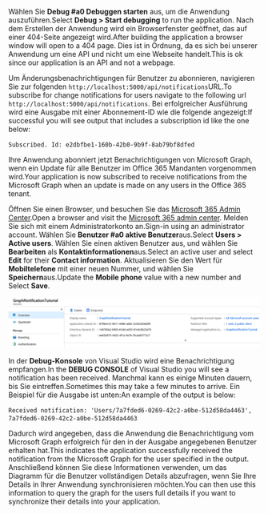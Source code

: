 <!-- markdownlint-disable MD002 MD041 -->

<span data-ttu-id="fd805-101">Wählen Sie **Debug #a0 Debuggen starten** aus, um die Anwendung auszuführen.</span><span class="sxs-lookup"><span data-stu-id="fd805-101">Select **Debug > Start debugging** to run the application.</span></span> <span data-ttu-id="fd805-102">Nach dem Erstellen der Anwendung wird ein Browserfenster geöffnet, das auf einer 404-Seite angezeigt wird.</span><span class="sxs-lookup"><span data-stu-id="fd805-102">After building the application a browser window will open to a 404 page.</span></span> <span data-ttu-id="fd805-103">Dies ist in Ordnung, da es sich bei unserer Anwendung um eine API und nicht um eine Webseite handelt.</span><span class="sxs-lookup"><span data-stu-id="fd805-103">This is ok since our application is an API and not a webpage.</span></span>

<span data-ttu-id="fd805-104">Um Änderungsbenachrichtigungen für Benutzer zu abonnieren, navigieren Sie zur folgenden `http://localhost:5000/api/notifications`URL.</span><span class="sxs-lookup"><span data-stu-id="fd805-104">To subscribe for change notifications for users navigate to the following url `http://localhost:5000/api/notifications`.</span></span> <span data-ttu-id="fd805-105">Bei erfolgreicher Ausführung wird eine Ausgabe mit einer Abonnement-ID wie die folgende angezeigt:</span><span class="sxs-lookup"><span data-stu-id="fd805-105">If successful you will see output that includes a subscription id like the one below:</span></span>

```shell
Subscribed. Id: e2dbfbe1-160b-42b0-9b9f-8ab79bf8dfed
```

<span data-ttu-id="fd805-106">Ihre Anwendung abonniert jetzt Benachrichtigungen von Microsoft Graph, wenn ein Update für alle Benutzer im Office 365 Mandanten vorgenommen wird.</span><span class="sxs-lookup"><span data-stu-id="fd805-106">Your application is now subscribed to receive notifications from the Microsoft Graph when an update is made on any users in the Office 365 tenant.</span></span>

<span data-ttu-id="fd805-107">Öffnen Sie einen Browser, und besuchen Sie das [Microsoft 365 Admin Center](https://admin.microsoft.com/AdminPortal).</span><span class="sxs-lookup"><span data-stu-id="fd805-107">Open a browser and visit the [Microsoft 365 admin center](https://admin.microsoft.com/AdminPortal).</span></span> <span data-ttu-id="fd805-108">Melden Sie sich mit einem Administratorkonto an.</span><span class="sxs-lookup"><span data-stu-id="fd805-108">Sign-in using an administrator account.</span></span> <span data-ttu-id="fd805-109">Wählen Sie **Benutzer #a0 aktive Benutzer**aus.</span><span class="sxs-lookup"><span data-stu-id="fd805-109">Select **Users > Active users**.</span></span> <span data-ttu-id="fd805-110">Wählen Sie einen aktiven Benutzer aus, und wählen Sie **Bearbeiten** als **Kontaktinformationen**aus.</span><span class="sxs-lookup"><span data-stu-id="fd805-110">Select an active user and select **Edit** for their **Contact information**.</span></span> <span data-ttu-id="fd805-111">Aktualisieren Sie den Wert für **Mobiltelefone** mit einer neuen Nummer, und wählen Sie **Speichern**aus.</span><span class="sxs-lookup"><span data-stu-id="fd805-111">Update the **Mobile phone** value with a new number and Select **Save**.</span></span>

![Screenshot der Benutzer Details](./images/03.png)

<span data-ttu-id="fd805-113">In der **Debug-Konsole** von Visual Studio wird eine Benachrichtigung empfangen.</span><span class="sxs-lookup"><span data-stu-id="fd805-113">In the **DEBUG CONSOLE** of Visual Studio you will see a notification has been received.</span></span> <span data-ttu-id="fd805-114">Manchmal kann es einige Minuten dauern, bis Sie eintreffen.</span><span class="sxs-lookup"><span data-stu-id="fd805-114">Sometimes this may take a few minutes to arrive.</span></span> <span data-ttu-id="fd805-115">Ein Beispiel für die Ausgabe ist unten:</span><span class="sxs-lookup"><span data-stu-id="fd805-115">An example of the output is below:</span></span>

```shell
Received notification: 'Users/7a7fded6-0269-42c2-a0be-512d58da4463', 7a7fded6-0269-42c2-a0be-512d58da4463
```

<span data-ttu-id="fd805-116">Dadurch wird angegeben, dass die Anwendung die Benachrichtigung vom Microsoft Graph erfolgreich für den in der Ausgabe angegebenen Benutzer erhalten hat.</span><span class="sxs-lookup"><span data-stu-id="fd805-116">This indicates the application successfully received the notification from the Microsoft Graph for the user specified in the output.</span></span> <span data-ttu-id="fd805-117">Anschließend können Sie diese Informationen verwenden, um das Diagramm für die Benutzer vollständigen Details abzufragen, wenn Sie Ihre Details in Ihrer Anwendung synchronisieren möchten.</span><span class="sxs-lookup"><span data-stu-id="fd805-117">You can then use this information to query the graph for the users full details if you want to synchronize their details into your application.</span></span>